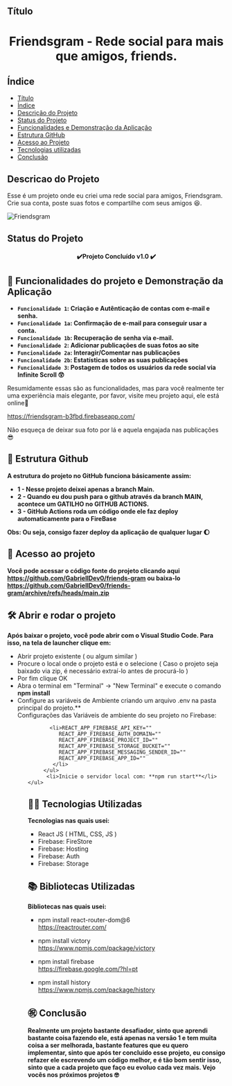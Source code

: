 ## Título
<h1 align="center"> Friendsgram - Rede social para mais que amigos, friends. </h1>


## Índice 

* [Título](#Título)
* [Índice](#índice)
* [Descrição do Projeto](#descrição-do-projeto)
* [Status do Projeto](#status-do-Projeto)
* [Funcionalidades e Demonstração da Aplicação](#funcionalidades-e-demonstração-da-aplicação)
* [Estrutura GitHub](#estrutura-github)
* [Acesso ao Projeto](#acesso-ao-projeto)
* [Tecnologias utilizadas](#tecnologias-utilizadas)
* [Conclusão](#conclusão)

## Descricao do Projeto
Esse é um projeto onde eu criei uma rede social para amigos, Friendsgram. Crie sua conta, poste suas fotos e compartilhe com seus amigos 😆.

![Friendsgram](https://user-images.githubusercontent.com/101679780/186305974-54ad9fd1-48e4-4541-92ca-24c9f6d05346.png)


## Status do Projeto
<h4 align="center"> 
    ✔️Projeto Concluído v1.0 ✔️
</h4>

## :hammer: Funcionalidades do projeto e Demonstração da Aplicação

- **`Funcionalidade 1`: Criação e Autênticação de contas com e-mail e senha.**
- **`Funcionalidade 1a`: Confirmação de e-mail para conseguir usar a conta.**
- **`Funcionalidade 1b`: Recuperação de senha via e-mail.**
- **`Funcionalidade 2`: Adicionar publicações de suas fotos ao site**
- **`Funcionalidade 2a`: Interagir/Comentar nas publicações**
- **`Funcionalidade 2b`: Estatísticas sobre as suas publicações**
- **`Funcionalidade 3`: Postagem de todos os usuários da rede social via Infinite Scroll 😲**

Resumidamente essas são as funcionalidades, mas para você realmente ter uma experiência mais elegante, por favor, visite meu projeto aqui, ele está online👀

https://friendsgram-b3fbd.firebaseapp.com/

Não esqueça de deixar sua foto por lá e aquela engajada nas publicações 😎
	
	
## 🌝 Estrutura Github
**A estrutura do projeto no GitHub funciona básicamente assim:
	<ul>
		<li>1 - Nesse projeto deixei apenas a branch Main.</li>
		<li>2 - Quando eu dou push para o github através da branch MAIN, acontece um GATILHO no GITHUB ACTIONS.</li>
		<li>3 - GitHub Actions roda um código onde ele faz deploy automaticamente para o FireBase</li>
	</ul>
		Obs: Ou seja, consigo fazer deploy da aplicação de qualquer lugar :moon:**
	

## 📁 Acesso ao projeto

**Você pode acessar o código fonte do projeto clicando aqui <a>https://github.com/GabriellDev0/friends-gram</a> ou baixa-lo <a>https://github.com/GabriellDev0/friends-gram/archive/refs/heads/main.zip</a>**

## 🛠️ Abrir e rodar o projeto

**Após baixar o projeto, você pode abrir com o Visual Studio Code. Para isso, na tela de launcher clique em:**
    <ul>
        <li>Abrir projeto existente ( ou algum similar )</li>
        <li>Procure o local onde o projeto está e o selecione ( Caso o projeto seja baixado via zip, é necessário extraí-lo antes de procurá-lo )</li>
        <li>Por fim clique OK</li>
        <li>Abra o terminal em "Terminal" -> "New Terminal" e execute o comando **npm install**</li>
        <li>Configure as variáveis de Ambiente criando um arquivo .env na pasta principal do projeto.**</li>
         Configurações das Variáveis de ambiente do seu projeto no Firebase:
         <ul>
           
           <li>REACT_APP_FIREBASE_API_KEY=""
              REACT_APP_FIREBASE_AUTH_DOMAIN=""
              REACT_APP_FIREBASE_PROJECT_ID=""
              REACT_APP_FIREBASE_STORAGE_BUCKET=""
              REACT_APP_FIREBASE_MESSAGING_SENDER_ID=""
              REACT_APP_FIREBASE_APP_ID=""
            </li>
         </ul>
	      <li>Inicie o servidor local com: **npm run start**</li>
    </ul>
    
## 👨‍💻 Tecnologias Utilizadas
**Tecnologias nas quais usei:**
   	<ul>
		<li>React JS ( HTML, CSS, JS )</li>
		<li>Firebase: FireStore</li>
		<li>Firebase: Hosting</li>
		<li>Firebase: Auth</li>
    <li>Firebase: Storage</li>
	</ul>

## 📚 Bibliotecas Utilizadas
**Bibliotecas nas quais usei:**
	<ul>
		<li> npm install react-router-dom@6 </li>
		<a>https://reactrouter.com/</a>
	</ul>
	<ul>
		<li> npm install victory </li>
		<a>https://www.npmjs.com/package/victory</a>
	</ul>
	<ul>
		<li> npm install firebase </li>
		<a>https://firebase.google.com/?hl=pt</a>
	</ul>
	<ul>
		<li>npm install history</li>
		<a>https://www.npmjs.com/package/history</a>
	</ul>

## ㊗️ Conclusão
   **Realmente um projeto bastante desafiador, sinto que aprendi bastante coisa fazendo ele, está apenas na versão 1 e tem muita coisa a ser melhorada, bastante features que eu quero implementar, sinto que após ter concluido esse projeto, eu consigo refazer ele escrevendo um código melhor, e é tão bom sentir isso, sinto que a cada projeto que faço eu evoluo cada vez mais. Vejo vocês nos próximos projetos 🤓**
